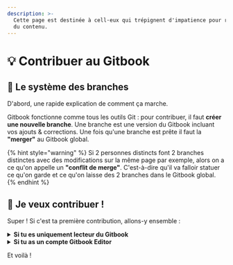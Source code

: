 ```yaml
---
description: >-
  Cette page est destinée à cell·eux qui trépignent d'impatience pour rajouter
  du contenu.
---
```


# 💡 Contribuer au Gitbook

## 🌿 Le système des branches&#x20;

D'abord, une rapide explication de comment ça marche.

Gitbook fonctionne comme tous les outils Git : pour contribuer, il faut **créer une nouvelle branche**. Une branche est une version du Gitbook incluant vos ajouts & corrections. Une fois qu'une branche est prête il faut la **"merger"** au Gitbook global.&#x20;

{% hint style="warning" %}
Si 2 personnes distincts font 2 branches distinctes avec des modifications sur la même page par exemple, alors on a ce qu'on appelle un **"conflit de merge"**. C'est-à-dire qu'il va falloir statuer ce qu'on garde et ce qu'on laisse des 2 branches dans le Gitbook global.
{% endhint %}

## 💪 Je veux contribuer !

Super ! Si c'est ta première contribution, allons-y ensemble :&#x20;

<details>

<summary><strong>Si tu es uniquement lecteur du Gitbook</strong></summary>

1. **Rédige ton ajout / ta modification** dans un document Word ou dans un message (en fonction de la longueur)
2. **Partages ton document / ton message** dans le canal Slack <mark style="color:blue;background-color:blue;">**#gitbook-contributions**</mark>
3. Un éditeur Gitbook se chargera d'ajouter ton ajout au Gitbook :relaxed:

</details>

<details>

<summary><strong>Si tu as un compte Gitbook Editor</strong></summary>

1. **Crée une nouvelle branche** en cliquant sur&#x20;
2. Pour qu'on s'y retrouve dans les branches, donne lui un nom qui décrit ce que tu ajoutes.\
   \
   <mark style="color:blue;">ℹ️ C'est plus propre de faire : 1 branche = 1 sujet</mark> \ <mark style="color:blue;"></mark>_<mark style="color:blue;">(Ex: 1 branche "UI Colors", 1 branche "Nouveau livre produit"...)</mark>_
3. Tu peux maintenant éditer ce que tu veux en toute sécurité :smile:\
   <mark style="color:blue;">ℹ️ Tout ce que tu fais est enregistré en live, et si tu quitte et que tu reviens, tu peux retrouver ta branche en cliquant sur</mark> <mark style="color:blue;"></mark><mark style="color:blue;">**"Change Requests"**</mark><mark style="color:blue;">.</mark>
4. Une fois que c'est bon, clique sur la flèche à côté du bouton **Merge**, et sélectionne **Submit for review**. Quelqu'un se chargera alors rapidement d'approuver ta branche.

</details>

Et voilà !
